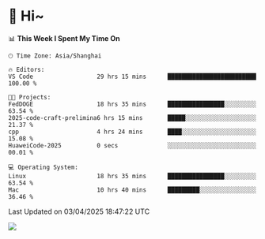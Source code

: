 # 👋 Hi~

<!--START_SECTION:waka-->
📊 **This Week I Spent My Time On** 

```text
🕑︎ Time Zone: Asia/Shanghai

🔥 Editors: 
VS Code                  29 hrs 15 mins      █████████████████████████   100.00 % 

🐱‍💻 Projects: 
FedDOGE                  18 hrs 35 mins      ████████████████░░░░░░░░░   63.54 % 
2025-code-craft-prelimina6 hrs 15 mins       █████░░░░░░░░░░░░░░░░░░░░   21.37 % 
cpp                      4 hrs 24 mins       ████░░░░░░░░░░░░░░░░░░░░░   15.08 % 
HuaweiCode-2025          0 secs              ░░░░░░░░░░░░░░░░░░░░░░░░░   00.01 % 

💻 Operating System: 
Linux                    18 hrs 35 mins      ████████████████░░░░░░░░░   63.54 % 
Mac                      10 hrs 40 mins      █████████░░░░░░░░░░░░░░░░   36.46 % 
```


 Last Updated on 03/04/2025 18:47:22 UTC
<!--END_SECTION:waka-->

![](https://komarev.com/ghpvc/?username=lvdongyi&label=Profile%20views&color=0e75b6&style=flat)
<!---
lvdongyi/lvdongyi is a ✨ special ✨ repository because its `README.md` (this file) appears on your GitHub profile.
You can click the Preview link to take a look at your changes.
--->
